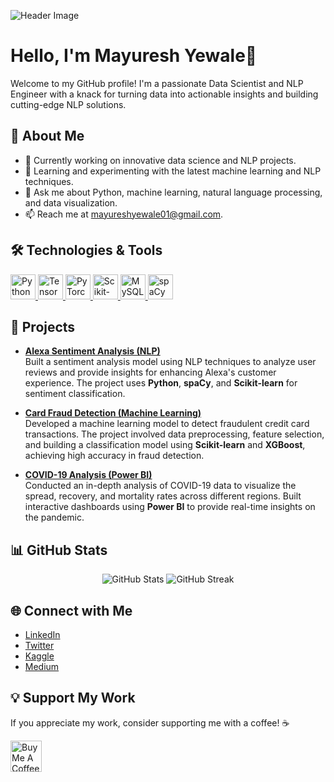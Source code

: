 ![Header Image](https://github.com/yourusername/yourrepository/blob/main/header-image.png) <!-- Replace with your header image -->

# Hello, I'm Mayuresh Yewale👋

Welcome to my GitHub profile! I'm a passionate Data Scientist and NLP Engineer with a knack for turning data into actionable insights and building cutting-edge NLP solutions.

## 🌟 About Me

- 🔭 Currently working on innovative data science and NLP projects.
- 🌱 Learning and experimenting with the latest machine learning and NLP techniques.
- 💬 Ask me about Python, machine learning, natural language processing, and data visualization.
- 📫 Reach me at [mayureshyewale01@gmail.com](mailto:mayureshyewale01@gmail.com).

## 🛠️ Technologies & Tools

<p align="left">
  <a href="https://www.python.org" target="_blank">
    <img src="https://img.icons8.com/color/48/000000/python.png" alt="Python" width="40" height="40"/>
  </a>
  <a href="https://www.tensorflow.org" target="_blank">
    <img src="https://img.icons8.com/color/48/000000/tensorflow.png" alt="TensorFlow" width="40" height="40"/>
  </a>
  <a href="https://pytorch.org" target="_blank">
    <img src="https://img.icons8.com/ios/50/000000/pytorch.png" alt="PyTorch" width="40" height="40"/>
  </a>
  <a href="https://scikit-learn.org" target="_blank">
    <img src="https://img.icons8.com/ios/50/000000/scikit-learn.png" alt="Scikit-learn" width="40" height="40"/>
  </a>
  <a href="https://www.mysql.com" target="_blank">
    <img src="https://img.icons8.com/color/48/000000/mysql-logo.png" alt="MySQL" width="40" height="40"/>
  </a>
  <a href="https://spacy.io" target="_blank">
    <img src="https://img.icons8.com/ios/50/000000/spacy.png" alt="spaCy" width="40" height="40"/>
  </a>
</p>

## 🚀 Projects

- **[Alexa Sentiment Analysis (NLP)](https://github.com/yourusername/alexa-sentiment-analysis)**  
  Built a sentiment analysis model using NLP techniques to analyze user reviews and provide insights for enhancing Alexa's customer experience. The project uses **Python**, **spaCy**, and **Scikit-learn** for sentiment classification.

- **[Card Fraud Detection (Machine Learning)](https://github.com/yourusername/card-fraud-detection)**  
  Developed a machine learning model to detect fraudulent credit card transactions. The project involved data preprocessing, feature selection, and building a classification model using **Scikit-learn** and **XGBoost**, achieving high accuracy in fraud detection.

- **[COVID-19 Analysis (Power BI)](https://github.com/yourusername/covid-19-analysis)**  
  Conducted an in-depth analysis of COVID-19 data to visualize the spread, recovery, and mortality rates across different regions. Built interactive dashboards using **Power BI** to provide real-time insights on the pandemic.

## 📊 GitHub Stats

<p align="center">
  <img src="https://github-readme-stats.vercel.app/api?username=yourusername&show_icons=true&hide_title=true&count_private=true&hide=prs&theme=dark" alt="GitHub Stats" />
  <img src="https://github-readme-streak-stats.herokuapp.com/?user=yourusername&theme=dark" alt="GitHub Streak" />
</p>

## 🌐 Connect with Me

- [LinkedIn](https://www.linkedin.com/in/mayuresh-yewale/)
- [Twitter](https://twitter.com/yourusername)
- [Kaggle](https://www.kaggle.com/mayureshyewale)
- [Medium](https://medium.com/@yourusername)

## 💡 Support My Work

If you appreciate my work, consider supporting me with a coffee! ☕

<a href="https://www.buymeacoffee.com/yourusername" target="_blank"> 
  <img src="https://cdn.buymeacoffee.com/buttons/v2/default-blue.png" alt="Buy Me A Coffee" height="50">
</a>
